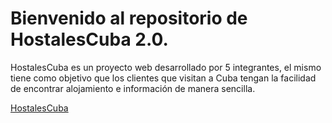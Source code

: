Bienvenido al repositorio de HostalesCuba 2.0.
========================

HostalesCuba es un proyecto web desarrollado por 5 integrantes, el mismo tiene como objetivo que los clientes que visitan a Cuba tengan la facilidad de encontrar alojamiento e información de manera sencilla.

[HostalesCuba](www.hostalescuba.com)